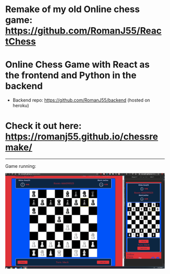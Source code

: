 # Remake of my old Online chess game: https://github.com/RomanJ55/ReactChess

# Online Chess Game with React as the frontend and Python in the backend

- Backend repo: https://github.com/RomanJ55/backend (hosted on heroku)

# Check it out here: https://romanj55.github.io/chessremake/

---
Game running:

![Running](assets/001.jpg "running")
